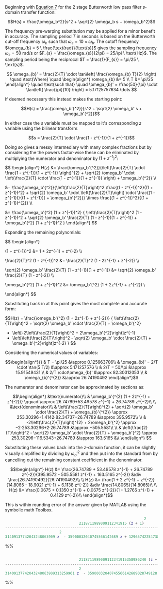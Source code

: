 Beginning with [Equation 7](Q1i%20-%20s%20domain%20TF.md#^Equation7-PTFilterTF) for the 2 stage Butterworth low pass filter $s$-domain transfer function:

$$H(s) = \frac{\omega_b^2}{s^2 + \sqrt{2} \omega_b s + \omega_b^2}$$

The frequency pre-warping substitution may be applied for a minor benefit in accuracy. The sampling period $T$ in seconds is based on the Butterworth cut-off frequency $\omega_{b}$ such that $\omega_{s} = 10 \times \omega_{b}$. The cutoff frequency $\omega_{b} = 5 \ \frac{\text{rad}}{\text{s}}$ gives the sampling frequency $\omega_{s} = 50 \ \text{rad}/\text{s}$ or $F_{s} = \frac{\omega_{s}}{2\pi} = 25/\pi \ \text{Hz}$. The sampling period being the reciprocal $T = \frac{1}{F_{s}} = \pi/25 \ \text{s}$.​

$$
\omega_{b}' = \frac{2}{T} \cdot \tan\left( \frac{\omega_{b} T}{2} \right) \quad \text{Where} \quad \begin{align*}
\omega_{b} &= 5 \\
T &= \pi/25
\end{align*} \quad \text{such that} \quad \omega_{b}' = \frac{50}{\pi} \cdot \tan\left( \frac{\pi}{10} \right) = 5.17125757634 \dots
$$

If deemed necessary this instead makes the starting point:

$$H(s) = \frac{\omega_b'{^2}}{s^2 + \sqrt{2} \omega_b' s + \omega_b'{^2}}$$

In either case the $s$ variable must be mapped to it's corresponding $z$ variable using the bilinear transform:

$$s = \frac{2}{T} \cdot \frac{1 - z^{-1}}{1 + z^{-1}}$$

Doing so gives a messy intermediary with many complex fractions but by considering the the powers factor-wise these can be eliminated by multiplying the numerator and denominator by $(1 + z^{-1})^2$:

$$
\begin{align*}
H(z) &= \frac{\omega_b'{^2}}{\left(\frac{2}{T} \cdot \frac{1 - z^{-1}}{1 + z^{-1}} \right)^{2} + \sqrt{2} \omega_b' \cdot \left(\frac{2}{T} \cdot \frac{1 - z^{-1}}{1 + z^{-1}} \right) + \omega_b'{^2}} \\\\

&= \frac{\omega_b'{^2}}{\left(\frac{2}{T}\right)^2 \frac{(1 - z^{-1})^2}{(1 + z^{-1})^2} + \sqrt{2} \omega_b' \cdot \left(\frac{2}{T}\right) \cdot \frac{(1 - z^{-1})}{(1 + z^{-1})} + \omega_{b'{^2}}} \times \frac{(1 + z^{-1})^2}{(1 + z^{-1})^{2}} \\\\

&= \frac{\omega_b'{^2} (1 + z^{-1})^2} { \left(\frac{2}{T}\right)^2 (1 - z^{-1})^2 + \sqrt{2} \omega_b' \frac{2}{T} (1 - z^{-1})(1 + z^{-1}) + \omega_b'{^2} (1 + z^{-1})^2 }
\end{align*}
$$

Expanding the remaining polynomials:

$$
\begin{align*}

(1 + z^{-1})^2 
&= 
1 + 2z^{-1} + z^{-2} \\\\

\frac{2}{T}^2 (1 - z^{-1})^2 
&= 
\frac{2}{T}^2 (1 - 2z^{-1} + z^{-2}) \\\\

\sqrt{2} \omega_b' \frac{2}{T} (1 - z^{-1})(1 + z^{-1}) 
&= 
\sqrt{2} \omega_b' \frac{2}{T} (1 - z^{-2}) \\\\

\omega_b'{^2} (1 + z^{-1})^2 
&= 
\omega_b'{^2} (1 + 2z^{-1} + z^{-2}) \\

\end{align*}
$$

Substituting back in at this point gives the most complete and accurate form:

$$H(z) = \frac{\omega_b'{^2} (1 + 2z^{-1} + z^{-2})}
{
\left(\frac{2}{T}\right)^2 + \sqrt{2} \omega_b' \cdot \frac{2}{T} + \omega_b'{^2} 
+ \left[-2\left(\frac{2}{T}\right)^2 + 2\omega_b'{^2}\right]z^{-1} 
+ \left[\left(\frac{2}{T}\right)^2 - \sqrt{2} \omega_b' \cdot \frac{2}{T} + \omega_b'{^2}\right]z^{-2}
}
$$

Considering the numerical values of variables:

$$\begin{align*}{}
& T = \pi/25 &\approx 0.125663706\\
& \omega_{b}' = 2/T \cdot \tan(5 T/2) &\approx 5.171257576 \\
& 2/T = 50/\pi &\approx 15.91549431 \\
& 2/T \cdot\omega_{b}' &\approx 82.30312053 \\
& \omega_{b}'{^{2}} &\approx 26.74190492
\end{align*}$$

The numerator and denominator can be approximated by sections as:

$$\begin{align*}
&\text{numerator}\\
& \omega_b'{^{2} (1 + 2z^{-1} + z^{-2})} \qquad \approx 26.74789+53.49578 z^{−1} + 26.74789 z^{−2}\\
\\
&\text{denominator}\\
& \left(\frac{2}{T}\right)^{2} + \sqrt{2} \omega_b' \cdot \frac{2}{T} + \omega_{b}'{^{2}} \approx 253.30296+1.4142⋅82.34737+26.74789 &\approx 395.9572\\
\\
& -2\left(\frac{2}{T}\right)^{2} + 2\omega_b'{^2} \approx −2⋅253.30296+2⋅26.74789 &\approx −505.5581\\
\\
& \left(\frac{2}{T}\right)^2 - \sqrt{2} \omega_b' \cdot \frac{2}{T} + \omega_b'{^2} \approx 253.30296−116.5343+26.74789 &\approx 163.5165 &\\
\end{align*}
$$

Substituting these values back into the $z$-domain function, it can be slightly visually simplified by dividing by $\omega_{b}'{^{2}}$ and then put into the standard from by cancelling out the remaining constant coefficient in the denominator.

$$\begin{align*}
H(z) &= \frac{26.74789 + 53.49578 z^{-1} + 26.74789 z^{-2}}{395.9572 - 505.5581 z^{-1} + 163.5165 z^{-2}} &\div \frac{26.74190492}{26.74190492}\\
\\
H(z) &= \frac{1 + 2 z^{-1} + z^{-2}}{14.8065 - 18.9021 z^{-1} + 6.1138 z^{-2}} &\div \frac{14.8065}{14.8065}\\
\\
H(z) &= \frac{0.0675 + 0.1350 z^{-1} + 0.0675 z^{-2}}{1 - 1.2765 z^{-1} + 0.4129 z^{-2}}\\
\end{align*}$$

This is within rounding error of the answer given by MATLAB using the symbolic math Toolbox.

```matlab title=pretty(Hz)
                                                                2
                                  2118711989009112341915 (z + 1)
-------------------------------------------------------------------------------
                         2
31409137742043248063909 z  - 35900032040745566142689 z + 12965742254738767446441
```

%%
```matlab
                                                                         2
                                  2118711989009112341915358986240 (z + 1)
-----------------------------------------------------------------------------------------------------------
                                  2
31409137742043248063909313259961 z  - 35900032040745566142689028749128 z + 12965742254738767446441151434127
```
%%